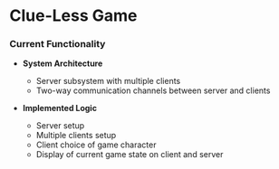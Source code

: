 # Clue-Less Game


### Current Functionality

- **System Architecture**
    - Server subsystem with multiple clients
    - Two-way communication channels between server and clients

- **Implemented Logic**
    - Server setup
    - Multiple clients setup
    - Client choice of game character
    - Display of current game state on client and server